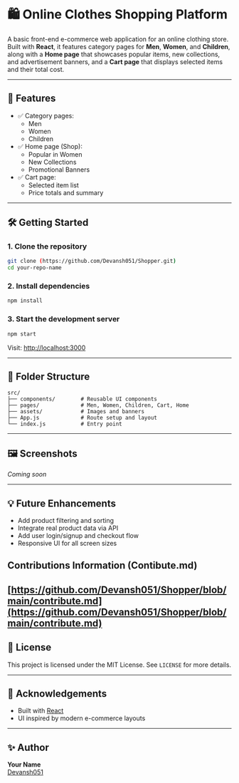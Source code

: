 # 🛍️ Online Clothes Shopping Platform

A basic front-end e-commerce web application for an online clothing store.  
Built with **React**, it features category pages for **Men**, **Women**, and **Children**, along with a **Home page** that showcases popular items, new collections, and advertisement banners, and a **Cart page** that displays selected items and their total cost.

---

## 🚀 Features

- ✅ Category pages:
  - Men
  - Women
  - Children
- ✅ Home page (Shop):
  - Popular in Women
  - New Collections
  - Promotional Banners
- ✅ Cart page:
  - Selected item list
  - Price totals and summary

---

## 🛠️ Getting Started

### 1. Clone the repository

```bash
git clone (https://github.com/Devansh051/Shopper.git)
cd your-repo-name
```

### 2. Install dependencies

```bash
npm install
```

### 3. Start the development server

```bash
npm start
```

Visit: [http://localhost:3000](http://localhost:3000)

---

## 🧾 Folder Structure

```
src/
├── components/        # Reusable UI components
├── pages/             # Men, Women, Children, Cart, Home
├── assets/            # Images and banners
├── App.js             # Route setup and layout
└── index.js           # Entry point
```

---

## 🖼️ Screenshots

<!-- Add screenshots here -->
*Coming soon*

---

## 💡 Future Enhancements

- Add product filtering and sorting
- Integrate real product data via API
- Add user login/signup and checkout flow
- Responsive UI for all screen sizes

## Contributions Information (Contibute.md)

[https://github.com/Devansh051/Shopper/blob/main/contribute.md](https://github.com/Devansh051/Shopper/blob/main/contribute.md)
---

## 📄 License

This project is licensed under the MIT License. See `LICENSE` for more details.

---

## 🙌 Acknowledgements

- Built with [React](https://reactjs.org/)
- UI inspired by modern e-commerce layouts

---

## ✨ Author

**Your Name**  
[Devansh051]([https://github.com/Devansh051])

